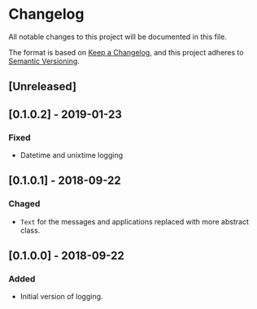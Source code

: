 # Changelog
All notable changes to this project will be documented in this file.

The format is based on [Keep a Changelog](https://keepachangelog.com/en/1.0.0/),
and this project adheres to [Semantic Versioning](https://semver.org/spec/v2.0.0.html).

## [Unreleased]

## [0.1.0.2] - 2019-01-23
### Fixed
- Datetime and unixtime logging

## [0.1.0.1] - 2018-09-22
### Chaged
- `Text` for the messages and applications replaced with more abstract class.

## [0.1.0.0] - 2018-09-22
### Added
- Initial version of logging.
